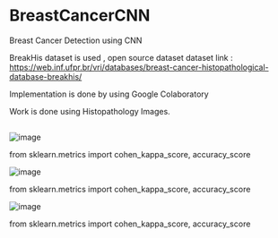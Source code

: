 # BreastCancerCNN
Breast Cancer Detection using CNN

BreakHis dataset is used , open source dataset
dataset link : https://web.inf.ufpr.br/vri/databases/breast-cancer-histopathological-database-breakhis/

Implementation is done by using Google Colaboratory 

Work is done using Histopathology Images.  


##
![image](https://user-images.githubusercontent.com/68320689/116851471-064b8980-ac10-11eb-956a-edcb78f75b4f.png)


from sklearn.metrics import cohen_kappa_score, accuracy_score


![image](https://user-images.githubusercontent.com/68320689/116851562-372bbe80-ac10-11eb-8059-4a29935d71df.png)

from sklearn.metrics import cohen_kappa_score, accuracy_score


![image](https://user-images.githubusercontent.com/68320689/116851636-5f1b2200-ac10-11eb-8d1e-66686a9c530c.png)

from sklearn.metrics import cohen_kappa_score, accuracy_score
